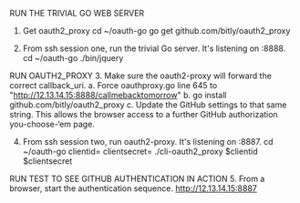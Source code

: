 RUN THE TRIVIAL GO WEB SERVER
1. Get oauth2_proxy
cd ~/oauth-go
go get github.com/bitly/oauth2_proxy

2. From ssh session one, run the trivial Go server. It's listening on :8888.
cd ~/oauth-go
./bin/jquery

RUN OAUTH2_PROXY
3. Make sure the oauth2-proxy will forward the correct callback_uri.
   a. Force oauthproxy.go line 645 to "http://12.13.14.15:8888/callmebacktomorrow" 
   b. go install github.com/bitly/oauth2_proxy
   c. Update the GitHub settings to that same string. This allows the browser access to a further GitHub authorization you-choose-‘em page.

4. From ssh session two, run oauth2-proxy. It's listening on :8887.
cd ~/oauth-go
clientid=<your GitHub app client id>
clientsecret=<your GitHub app client secret>
./cli-oauth2_proxy $clientid $clientsecret

RUN TEST TO SEE GITHUB AUTHENTICATION IN ACTION
5. From a browser, start the authentication sequence.
http://12.13.14.15:8887


